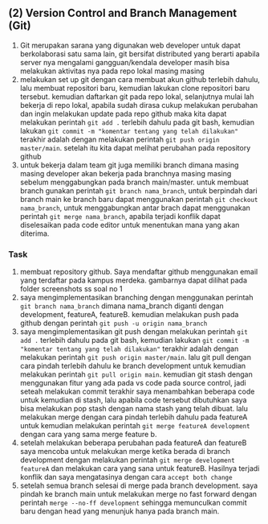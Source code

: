 ## (2) Version Control and Branch Management (Git)

1. Git merupakan sarana yang digunakan web developer untuk dapat berkolaborasi satu sama lain, git bersifat distributed yang berarti apabila server nya mengalami gangguan/kendala developer masih bisa melakukan aktivitas nya pada repo lokal masing masing
2. melakukan set up git dengan cara membuat akun github terlebih dahulu, lalu membuat repositori baru, kemudian lakukan clone repositori baru tersebut. kemudian daftarkan git pada repo lokal, selanjutnya mulai lah bekerja di repo lokal, apabila sudah dirasa cukup melakukan perubahan dan ingin melakukan update pada repo github maka kita dapat melakukan perintah `git add .` terlebih dahulu pada git bash, kemudian lakukan `git commit -m "komentar tentang yang telah dilakukan"` terakhir adalah dengan melakukan perintah `git push origin master/main`. setelah itu kita dapat melihat perubahan pada repository github
3. untuk bekerja dalam team git juga memiliki branch dimana masing masing developer akan bekerja pada branchnya masing masing sebelum menggabungkan pada branch main/master. untuk membuat branch gunakan perintah `git branch nama_branch`, untuk berpindah dari branch main ke branch baru dapat menggunakan perintah `git checkout nama_branch`, untuk menggabungkan antar brach dapat menggunakan perintah `git merge nama_branch`, apabila terjadi konflik dapat diselesaikan pada code editor untuk menentukan mana yang akan diterima.

### Task
1. membuat repository github. Saya mendaftar github menggunakan email yang terdaftar pada kampus merdeka. gambarnya dapat dilihat pada folder screenshots ss soal no 1
2. saya mengimplementasikan branching dengan menggunakan perintah `git branch nama_branch` dimana nama_branch diganti dengan development, featureA, featureB. kemudian melakukan push pada github dengan perintah `git push -u origin nama_branch`
3. saya mengimplementasikan git push dengan melakukan perintah `git add .` terlebih dahulu pada git bash, kemudian lakukan `git commit -m "komentar tentang yang telah dilakukan"` terakhir adalah dengan melakukan perintah `git push origin master/main`. lalu git pull dengan cara pindah terlebih dahulu ke branch development untuk kemudian melakukan perintah `git pull origin main`. kemudian git stash dengan menggunakan fitur yang ada pada vs code pada source control, jadi seteah melakukan commit terakhir saya menambahkan beberapa code untuk kemudian di stash, lalu apabila code tersebut dibutuhkan saya bisa melakukan pop stash dengan nama stash yang telah dibuat. lalu melakukan merge dengan cara pindah terlebih dahulu pada featureA untuk kemudian melakukan perintah `git merge featureA development` dengan cara yang sama merge feature b.
4. setelah melakukan beberapa perubahan pada featureA dan featureB saya mencoba untuk melakukan merge ketika berada di branch development dengan melakukan perintah `git merge development featureA` dan melakukan cara yang sana untuk featureB. Hasilnya terjadi konflik dan saya mengatasinya dengan cara `accept both change`
5. setelah semua branch selesai  di merge pada branch development. saya pindah ke branch main untuk melakukan merge no fast forward dengan perintah `merge --no-ff development` sehingga memunculkan commit baru dengan head yang menunjuk hanya pada branch main.
